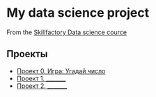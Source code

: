 # My data science project 
From the [Skillfactory Data science cource](https://skillfactory.ru/data-scientist)

## Проекты

* [Проект 0. Игра: Угадай число](https://github.com/VetalChekalenko/VC_data_science/blob/main/game.py)
* [Проект 1. _______](___)
* [Проект 2. _______](___)
